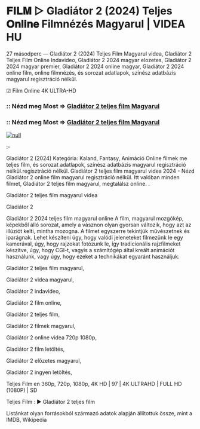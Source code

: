 # 𝐅𝐈𝐋𝐌 ▷ Gladiátor 2 (2024) Teljes 𝐎𝐧𝐥𝐢𝐧𝐞 Filmnézés Magyarul | VIDEA HU
27 másodperc — Gladiátor 2 (2024) Teljes Film Magyarul videa, Gladiátor 2 Teljes Film Online Indavideo, Gladiátor 2 2024 magyar elozetes, Gladiátor 2 2024 magyar premier, Gladiátor 2 2024 online magyar, Gladiátor 2 2024 online film, online filmnézés, és sorozat adatlapok, színész adatbázis magyarul regisztráció nélkül.

☑ Film Online 4K ULTRA-HD

### :: Nézd meg Most => [Gladiátor 2 teljes film Magyarul](https://t.co/cCLluZSnWO)

### :: Nézd meg Most => [Gladiátor 2 teljes film Magyarul](https://t.co/cCLluZSnWO )

[![null](https://static.wixstatic.com/media/855a25_043b5abeb4ae4d35ac003198e7fe56ed~mv2.gif)](https://t.co/cCLluZSnWO)

:-

Gladiátor 2 (2024) Kategória: Kaland, Fantasy, Animáció Online filmek me teljes film, és sorozat adatlapok, színész adatbázis magyarul regisztráció nélkül.regisztráció nélkül. Gladiátor 2 teljes film magyarul videa 2024 - Nézd Gladiátor 2 online film magyarul regisztráció nélkül. Itt valóban minden filmet, Gladiátor 2 teljes film magyarul, megtalálsz online. .

Gladiátor 2 teljes film magyarul videa

Gladiátor 2

Gladiátor 2 2024 teljes film magyarul online A film, magyarul mozgókép, képekből álló sorozat, amely a vásznon olyan gyorsan változik, hogy azt az illúziót kelti, mintha mozogna. A filmet egyszerre tekintjük művészetnek és iparágnak. Lehet készíteni úgy, hogy valódi jeleneteket filmezünk le egy kamerával, úgy, hogy rajzokat fotózunk le, így tradicionális rajzfilmeket készítve, úgy, hogy CGI-t, vagyis a számítógép által kreált animációt használunk, vagy úgy, hogy ezeket a technikákat egyaránt használjuk.

Gladiátor 2 teljes film magyarul,

Gladiátor 2 videa magyarul,

Gladiátor 2 indavideo,

Gladiátor 2 film online,

Gladiátor 2 teljes film,

Gladiátor 2 filmek magyarul,

Gladiátor 2 online videa 720p 1080p,

Gladiátor 2 film letöltés,

Gladiátor 2 előzetes magyarul,

Gladiátor 2 ingyen letöltés,

Teljes Film en 360p, 720p, 1080p, 4K HD | 97 | 4K ULTRAHD | FULL HD (1080P) | SD

Teljes Film : ► Gladiátor 2 teljes film

Listánkat olyan forrásokból származó adatok alapján állítottuk össze, mint a IMDB, Wikipedia
